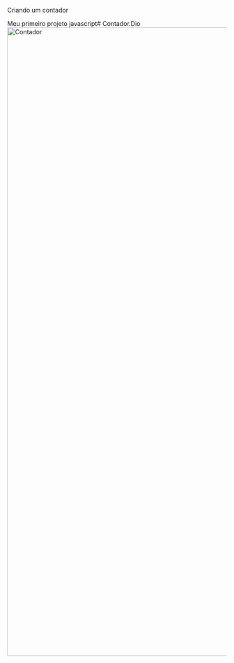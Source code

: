 Criando um contador

Meu primeiro projeto javascript# Contador.Dio
<img width="1440" alt="Contador" src="https://user-images.githubusercontent.com/101118509/176012705-c8c00895-d53d-4ea2-9e23-416229ae691d.png">
